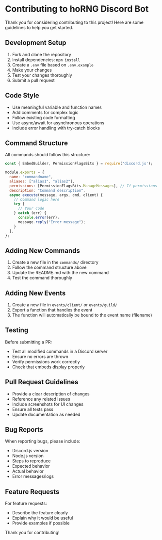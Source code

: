 # Contributing to hoRNG Discord Bot

Thank you for considering contributing to this project! Here are some guidelines to help you get started.

## Development Setup

1. Fork and clone the repository
2. Install dependencies: `npm install`
3. Create a `.env` file based on `.env.example`
4. Make your changes
5. Test your changes thoroughly
6. Submit a pull request

## Code Style

- Use meaningful variable and function names
- Add comments for complex logic
- Follow existing code formatting
- Use async/await for asynchronous operations
- Include error handling with try-catch blocks

## Command Structure

All commands should follow this structure:

```javascript
const { EmbedBuilder, PermissionFlagsBits } = require('discord.js');

module.exports = {
  name: "commandname",
  aliases: ["alias1", "alias2"],
  permissions: [PermissionFlagsBits.ManageMessages], // If permissions are required
  description: "Command description",
  async execute(message, args, cmd, client) {
    // Command logic here
    try {
      // Your code
    } catch (err) {
      console.error(err);
      message.reply("Error message");
    }
  },
};
```

## Adding New Commands

1. Create a new file in the `commands/` directory
2. Follow the command structure above
3. Update the README.md with the new command
4. Test the command thoroughly

## Adding New Events

1. Create a new file in `events/client/` or `events/guild/`
2. Export a function that handles the event
3. The function will automatically be bound to the event name (filename)

## Testing

Before submitting a PR:
- Test all modified commands in a Discord server
- Ensure no errors are thrown
- Verify permissions work correctly
- Check that embeds display properly

## Pull Request Guidelines

- Provide a clear description of changes
- Reference any related issues
- Include screenshots for UI changes
- Ensure all tests pass
- Update documentation as needed

## Bug Reports

When reporting bugs, please include:
- Discord.js version
- Node.js version
- Steps to reproduce
- Expected behavior
- Actual behavior
- Error messages/logs

## Feature Requests

For feature requests:
- Describe the feature clearly
- Explain why it would be useful
- Provide examples if possible

Thank you for contributing!
